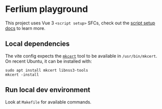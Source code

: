 # Ferlium playground

This project uses Vue 3 `<script setup>` SFCs, check out the [script setup docs](https://v3.vuejs.org/api/sfc-script-setup.html#sfc-script-setup) to learn more.

## Local dependencies

The vite config expects the [`mkcert`](https://github.com/FiloSottile/mkcert) tool to be available in `/usr/bin/mkcert`. On recent Ubuntu, it can be installed with:
```
sudo apt install mkcert libnss3-tools
mkcert -install
```

## Run local dev environment

Look at `Makefile` for available commands.

